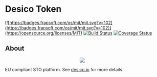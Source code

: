 # Desico Token

[![https://badges.frapsoft.com/os/mit/mit.svg?v=102](https://badges.frapsoft.com/os/mit/mit.svg?v=102)](https://opensource.org/licenses/MIT)
[![Build Status](https://travis-ci.org/Desico/desico-token.svg?branch=master)](https://travis-ci.org/Desico/desico-token)
[![Coverage Status](https://coveralls.io/repos/github/Desico/desico-token/badge.svg?branch=master)](https://coveralls.io/github/Desico/desico-token?branch=master)

## About

<p align="center">
  <img src="https://www.desico.io/images/logo.png">
</p>

EU compliant STO platform. See [desico.io](https://www.desico.io) for more details.

